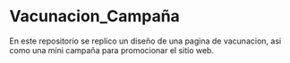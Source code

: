 # Vacunacion_Campaña
En este repositorio se replico un diseño de una pagina de vacunacion, asi como una mini campaña para promocionar el sitio web.
